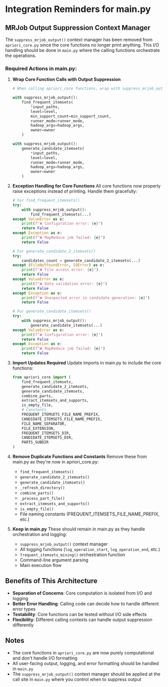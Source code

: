 # Integration Reminders for main.py

## MRJob Output Suppression Context Manager

The `suppress_mrjob_output()` context manager has been removed from `apriori_core.py` since the core functions no longer print anything. This I/O handling should be done in `main.py` where the calling functions orchestrate the operations.

### Required Actions in main.py:

1. **Wrap Core Function Calls with Output Suppression**
   ```python
   # When calling apriori_core functions, wrap with suppress_mrjob_output:
   
   with suppress_mrjob_output():
       find_frequent_itemsets(
           *input_paths,
           level=level,
           min_support_count=min_support_count,
           runner_mode=runner_mode,
           hadoop_args=hadoop_args,
           owner=owner
       )
   
   with suppress_mrjob_output():
       generate_candidate_itemsets(
           *input_paths,
           level=level,
           runner_mode=runner_mode,
           hadoop_args=hadoop_args,
           owner=owner
       )
   ```

2. **Exception Handling for Core Functions**
   All core functions now properly raise exceptions instead of printing. Handle them gracefully:
   
   ```python
   # For find_frequent_itemsets()
   try:
       with suppress_mrjob_output():
           find_frequent_itemsets(...)
   except ValueError as e:
       print(f"❌ Configuration error: {e}")
       return False
   except Exception as e:
       print(f"❌ MapReduce job failed: {e}")
       return False
   
   # For generate_candidate_2_itemsets()
   try:
       candidates_count = generate_candidate_2_itemsets(...)
   except (FileNotFoundError, IOError) as e:
       print(f"❌ File access error: {e}")
       return False
   except ValueError as e:
       print(f"❌ Data validation error: {e}")
       return False
   except Exception as e:
       print(f"❌ Unexpected error in candidate generation: {e}")
       return False
   
   # For generate_candidate_itemsets()
   try:
       with suppress_mrjob_output():
           generate_candidate_itemsets(...)
   except ValueError as e:
       print(f"❌ Configuration error: {e}")
       return False
   except Exception as e:
       print(f"❌ MapReduce job failed: {e}")
       return False
   ```

3. **Import Updates Required**
   Update imports in main.py to include the core functions:
   ```python
   from apriori_core import (
       find_frequent_itemsets,
       generate_candidate_2_itemsets, 
       generate_candidate_itemsets,
       combine_parts,
       extract_itemsets_and_supports,
       is_empty_file,
       # Constants
       FREQUENT_ITEMSETS_FILE_NAME_PREFIX,
       CANDIDATE_ITEMSETS_FILE_NAME_PREFIX,
       FILE_NAME_SEPARATOR,
       FILE_EXTENSION,
       FREQUENT_ITEMSETS_DIR,
       CANDIDATE_ITEMSETS_DIR,
       PARTS_SUBDIR
   )
   ```

4. **Remove Duplicate Functions and Constants**
   Remove these from main.py as they're now in apriori_core.py:
   - `find_frequent_itemsets()`
   - `generate_candidate_2_itemsets()`
   - `generate_candidate_itemsets()`
   - `_refresh_directory()`
   - `combine_parts()`
   - `_process_part_file()`
   - `extract_itemsets_and_supports()`
   - `is_empty_file()`
   - File naming constants (FREQUENT_ITEMSETS_FILE_NAME_PREFIX, etc.)

5. **Keep in main.py**
   These should remain in main.py as they handle orchestration and logging:
   - `suppress_mrjob_output()` context manager
   - All logging functions (`log_operation_start`, `log_operation_end`, etc.)
   - `frequent_itemsets_mining()` orchestration function
   - Command-line argument parsing
   - Main execution flow

## Benefits of This Architecture

- **Separation of Concerns**: Core computation is isolated from I/O and logging
- **Better Error Handling**: Calling code can decide how to handle different error types
- **Testability**: Core functions can be tested without I/O side effects
- **Flexibility**: Different calling contexts can handle output suppression differently

## Notes

- The core functions in `apriori_core.py` are now purely computational and don't handle I/O formatting
- All user-facing output, logging, and error formatting should be handled in `main.py`
- The `suppress_mrjob_output()` context manager should be applied at the call site in `main.py` where you control when to suppress output

